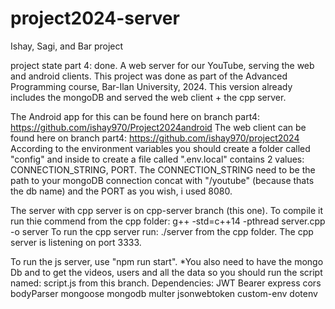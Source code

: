 # project2024-server
Ishay, Sagi, and Bar project

project state part 4: done.
A web server for our YouTube, serving the web and android clients.
This project was done as part of the Advanced Programming course, Bar-Ilan University, 2024.
This version already includes the mongoDB and served the web client + the cpp server.

The Android app for this can be found here on branch part4: https://github.com/ishay970/Project2024android
The web client can be found here on branch part4: https://github.com/ishay970/project2024
According to the environment variables you should create a folder called "config" and inside to create a file called ".env.local" contains
2 values: CONNECTION_STRING, PORT. The CONNECTION_STRING need to be the path to your mongoDB connection concat with "/youtube"
(because thats the db name) and the PORT as you wish, i used 8080.

The server with cpp server is on cpp-server branch (this one).
To compile it run thie commend from the cpp folder:
g++ -std=c++14 -pthread server.cpp -o server
To run the cpp server run: ./server 
from the cpp folder.
The cpp server is listening on port 3333.

To run the js server, use "npm run start".
*You also need to have the mongo Db and to get the videos, users and all the data so you should run the script named: script.js from this branch.
Dependencies:
JWT Bearer
express
cors
bodyParser
mongoose
mongodb
multer
jsonwebtoken
custom-env
dotenv
